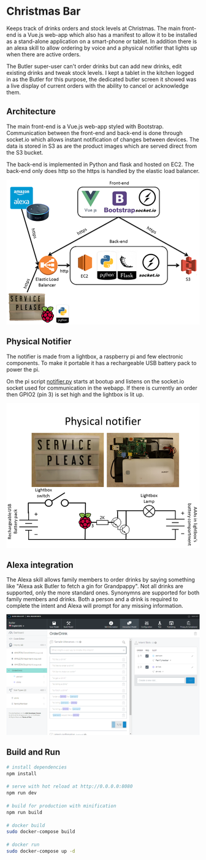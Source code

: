 # Christmas Bar

Keeps track of drinks orders and stock levels at Christmas. The main front-end is a Vue.js web-app which also has a manifest to allow it to be installed as a stand-alone application on a smart-phone or tablet. In addition there is an alexa skill to allow ordering by voice and a physical notifier that lights up when there are active orders.

The Butler super-user can't order drinks but can add new drinks, edit existing drinks and tweak stock levels. I kept a tablet in the kitchen logged in as the Butler for this purpose, the dedicated butler screen it showed was a live display of current orders with the ability to cancel or acknowledge them.

## Architecture

The main front-end is a Vue.js web-app styled with Bootstrap. Communication between the front-end and back-end is done through socket.io which allows instant notification of changes between devices. The data is stored in S3 as are the product images which are served direct from the S3 bucket.

The back-end is implemented in Python and flask and hosted on EC2. The back-end only does http so the https is handled by the elastic load balancer.

![](architecture.png)

## Physical Notifier

The notifier is made from a lightbox, a raspberry pi and few electronic components. To make it portable it has a rechargeable USB battery pack to power the pi.

On the pi script [notifier.py](notifier.py) starts at bootup and listens on the socket.io socket used for communication in the webapp. If there is currently an order then GPIO2 (pin 3) is set high and the lightbox is lit up.

![](notifier.png)

## Alexa integration

The Alexa skill allows family members to order drinks by saying something like "Alexa ask Butler to fetch a gin for Grandpappy". Not all drinks are supported, only the more standard ones. Synonymns are supported for both family members and drinks. Both a person and a drink is required to complete the intent and Alexa will prompt for any missing information.

![](alexa.png)

## Build and Run

``` bash
# install dependencies
npm install

# serve with hot reload at http://0.0.0.0:8080
npm run dev

# build for production with minification
npm run build

# docker build
sudo docker-compose build

# docker run
sudo docker-compose up -d
```